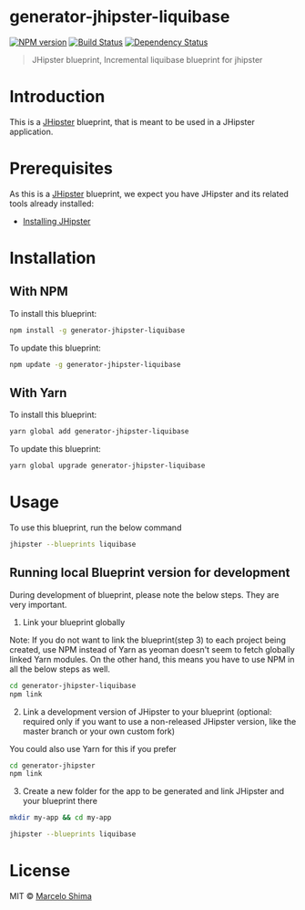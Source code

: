 # generator-jhipster-liquibase
[![NPM version][npm-image]][npm-url] [![Build Status][travis-image]][travis-url] [![Dependency Status][daviddm-image]][daviddm-url]
> JHipster blueprint, Incremental liquibase blueprint for jhipster

# Introduction

This is a [JHipster](https://www.jhipster.tech/) blueprint, that is meant to be used in a JHipster application.

# Prerequisites

As this is a [JHipster](https://www.jhipster.tech/) blueprint, we expect you have JHipster and its related tools already installed:

- [Installing JHipster](https://www.jhipster.tech/installation/)

# Installation

## With NPM

To install this blueprint:

```bash
npm install -g generator-jhipster-liquibase
```

To update this blueprint:

```bash
npm update -g generator-jhipster-liquibase
```

## With Yarn

To install this blueprint:

```bash
yarn global add generator-jhipster-liquibase
```

To update this blueprint:

```bash
yarn global upgrade generator-jhipster-liquibase
```

# Usage

To use this blueprint, run the below command

```bash
jhipster --blueprints liquibase
```


## Running local Blueprint version for development

During development of blueprint, please note the below steps. They are very important.

1. Link your blueprint globally 

Note: If you do not want to link the blueprint(step 3) to each project being created, use NPM instead of Yarn as yeoman doesn't seem to fetch globally linked Yarn modules. On the other hand, this means you have to use NPM in all the below steps as well.

```bash
cd generator-jhipster-liquibase
npm link
```

2. Link a development version of JHipster to your blueprint (optional: required only if you want to use a non-released JHipster version, like the master branch or your own custom fork)

You could also use Yarn for this if you prefer

```bash
cd generator-jhipster
npm link
```

3. Create a new folder for the app to be generated and link JHipster and your blueprint there

```bash
mkdir my-app && cd my-app

jhipster --blueprints liquibase

```

# License

MIT © [Marcelo Shima](https://github.com/mshima)


[npm-image]: https://img.shields.io/npm/v/generator-jhipster-liquibase.svg
[npm-url]: https://npmjs.org/package/generator-jhipster-liquibase
[travis-image]: https://travis-ci.org/mshima/generator-jhipster-liquibase.svg?branch=master
[travis-url]: https://travis-ci.org/mshima/generator-jhipster-liquibase
[daviddm-image]: https://david-dm.org/mshima/generator-jhipster-liquibase.svg?theme=shields.io
[daviddm-url]: https://david-dm.org/mshima/generator-jhipster-liquibase
